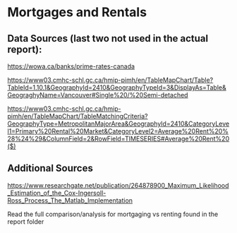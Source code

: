 # Mortgages and Rentals

## Data Sources (last two not used in the actual report):
https://wowa.ca/banks/prime-rates-canada

https://www03.cmhc-schl.gc.ca/hmip-pimh/en/TableMapChart/Table?TableId=1.10.1&GeographyId=2410&GeographyTypeId=3&DisplayAs=Table&GeograghyName=Vancouver#Single%20/%20Semi-detached

https://www03.cmhc-schl.gc.ca/hmip-pimh/en/TableMapChart/TableMatchingCriteria?GeographyType=MetropolitanMajorArea&GeographyId=2410&CategoryLevel1=Primary%20Rental%20Market&CategoryLevel2=Average%20Rent%20%28%24%29&ColumnField=2&RowField=TIMESERIES#Average%20Rent%20($)

## Additional Sources
https://www.researchgate.net/publication/264878900_Maximum_Likelihood_Estimation_of_the_Cox-Ingersoll-Ross_Process_The_Matlab_Implementation
 
Read the full comparison/analysis for mortgaging vs renting found in the report folder
